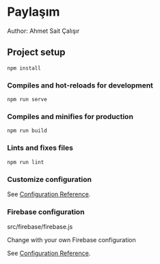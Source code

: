 # Paylaşım

Author: Ahmet Sait Çalışır

## Project setup

```
npm install
```

### Compiles and hot-reloads for development

```
npm run serve
```

### Compiles and minifies for production

```
npm run build
```

### Lints and fixes files

```
npm run lint
```

### Customize configuration

See [Configuration Reference](https://cli.vuejs.org/config/).

### Firebase configuration

src/firebase/firebase.js

Change with your own Firebase configuration

See [Configuration Reference](https://firebase.google.com/docs/storage/web/start).
